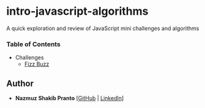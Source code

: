 # intro-javascript-algorithms

A quick exploration and review of JavaScript mini challenges and algorithms 

### Table of Contents
+ Challenges
    + [Fizz Buzz](https://github.com/npranto/intro-javascript-algorithms/blob/master/challenges/fizzBuzz.js)

## Author
* **Nazmuz Shakib Pranto** [[GitHub](https://github.com/npranto) | [LinkedIn](https://www.linkedin.com/in/npranto/)] 

